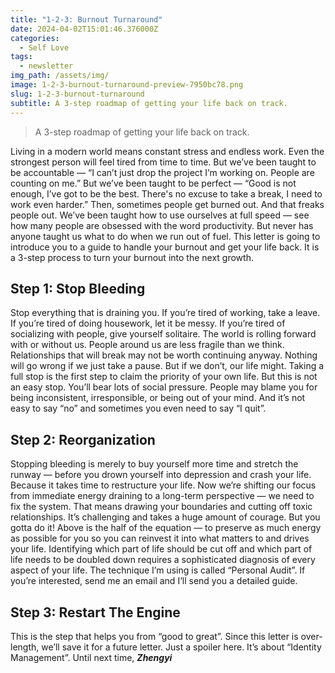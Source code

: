 ```yaml
---
title: "1-2-3: Burnout Turnaround"
date: 2024-04-02T15:01:46.376000Z
categories:
  - Self Love
tags:
  - newsletter
img_path: /assets/img/
image: 1-2-3-burnout-turnaround-preview-7950bc78.png
slug: 1-2-3-burnout-turnaround
subtitle: A 3-step roadmap of getting your life back on track.
---
```


> A 3-step roadmap of getting your life back on track.

Living in a modern world means constant stress and endless work.
Even the strongest person will feel tired from time to time.
But we’ve been taught to be accountable — “I can’t just drop the project I’m working on. People are counting on me.”
But we’ve been taught to be perfect — “Good is not enough, I’ve got to be the best. There's no excuse to take a break, I need to work even harder.”
Then, sometimes people get burned out.
And that freaks people out.
We’ve been taught how to use ourselves at full speed — see how many people are obsessed with the word productivity. But never has anyone taught us what to do when we run out of fuel.
This letter is going to introduce you to a guide to handle your burnout and get your life back.
It is a 3-step process to turn your burnout into the next growth.

## **Step 1: Stop Bleeding**

Stop everything that is draining you.
If you’re tired of working, take a leave.
If you’re tired of doing housework, let it be messy.
If you’re tired of socializing with people, give yourself solitaire.
The world is rolling forward with or without us.
People around us are less fragile than we think.
Relationships that will break may not be worth continuing anyway.
Nothing will go wrong if we just take a pause.
But if we don’t, our life might.
Taking a full stop is the first step to claim the priority of your own life.
But this is not an easy stop.
You’ll bear lots of social pressure.
People may blame you for being inconsistent, irresponsible, or being out of your mind.
And it’s not easy to say “no” and sometimes you even need to say “I quit”.

## **Step 2: Reorganization**

Stopping bleeding is merely to buy yourself more time and stretch the runway — before you drown yourself into depression and crash your life.
Because it takes time to restructure your life.
Now we’re shifting our focus from immediate energy draining to a long-term perspective — we need to fix the system.
That means drawing your boundaries and cutting off toxic relationships.
It’s challenging and takes a huge amount of courage.
But you gotta do it!
Above is the half of the equation — to preserve as much energy as possible for you so you can reinvest it into what matters to and drives your life.
Identifying which part of life should be cut off and which part of life needs to be doubled down requires a sophisticated diagnosis of every aspect of your life.
The technique I’m using is called “Personal Audit”.
If you’re interested, send me an email and I’ll send you a detailed guide.

## **Step 3: Restart The Engine**

This is the step that helps you from “good to great”.
Since this letter is over-length, we’ll save it for a future letter.
Just a spoiler here. It’s about “Identity Management”.
Until next time,
_**Zhengyi**_
